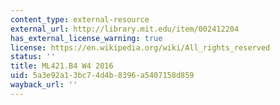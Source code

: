 ```yaml
---
content_type: external-resource
external_url: http://library.mit.edu/item/002412204
has_external_license_warning: true
license: https://en.wikipedia.org/wiki/All_rights_reserved
status: ''
title: ML421.B4 W4 2016
uid: 5a3e92a1-3bc7-4d4b-8396-a5407158d859
wayback_url: ''
---
```

